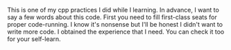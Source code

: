 This is one of my cpp practices I did while I learning. In advance, I want to say a few words about this code. First you need to fill first-class seats for proper code-running. I know it's nonsense but I'll be honest I didn't want to write more code. I obtained the experience that I need. You can check it too for your self-learn.
